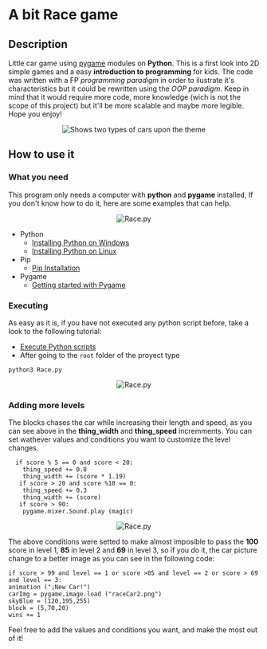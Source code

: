 # A bit Race game

## Description

Little car game using [pygame](https://www.pygame.org/news) modules on **Python**.
This is a first look into 2D simple games and a easy **introduction to programming** for kids.
The code was written with a FP _programming paradigm_ in order to ilustrate it's characteristics but it could be rewritten using the _OOP paradigm_. Keep in mind that it would require more code, more knowledge (wich is not the scope of this project) but it'll be more scalable and maybe more legible.
Hope you enjoy!

<p align="center">
<picture>
  <source media="(prefers-color-scheme: dark)" srcset="https://github.com/uma-dev/Car-game/blob/main/raceCar2.png">
  <source media="(prefers-color-scheme: light)" srcset="https://github.com/uma-dev/Car-game/blob/main/raceCar.png">
  <img alt="Shows two types of cars upon the theme" src="https://github.com/uma-dev/Car-game/blob/main/raceCar.png">
</picture>
</p>

## How to use it

### What you need

This program only needs a computer with **python** and **pygame** installed, If you don't know how to do it, here are some examples that can help.

<p align="center">
 <img alt="Race.py" src="https://user-images.githubusercontent.com/22565959/213778656-6eb6b171-4fac-4513-acab-e979311e582b.png">
</p>

- Python
  - [Installing Python on Windows](https://learn.microsoft.com/en-us/windows/python/beginners)
  - [Installing Python on Linux](https://docs.python-guide.org/starting/install3/linux/)
- Pip
  - [Pip Installation](https://pip.pypa.io/en/stable/installation/)
- Pygame
  - [Getting started with Pygame](https://www.pygame.org/wiki/GettingStarted)

### Executing

As easy as it is, if you have not executed any python script before, take a look to the following tutorial:

- [Execute Python scripts](https://pythonbasics.org/execute-python-scripts/)
- After going to the `root` folder of the proyect type

```
python3 Race.py
```

<p align="center">
 <img alt="Race.py" src="https://user-images.githubusercontent.com/22565959/213778425-4bfe8d48-25f5-4d27-bf7a-d6d28a94cc0f.png">
</p>

### Adding more levels

The blocks chases the car while increasing their length and speed, as you can see above in the **thing_width** and **thing_speed** incremments.
You can set wathever values and conditions you want to customize the level changes.

```
  if score % 5 == 0 and score < 20:
    thing_speed += 0.8
    thing_width += (score * 1.19)
   if score > 20 and score %10 == 0:
    thing_speed += 0.3
    thing_width += (score)
   if score > 90:
    pygame.mixer.Sound.play (magic)
```

<p align="center">
 <img alt="Race.py" src="https://user-images.githubusercontent.com/22565959/213778562-2d267fe4-5cad-4be6-8729-b1bb30db2663.png">
</p>

The above conditions were setted to make almost imposible to pass the **100** score in level 1, **85** in level 2 and **69** in level 3, so if you do it, the car picture change to a better image as you can see in the following code:

```
if score > 99 and level == 1 or score >85 and level == 2 or score > 69 and level == 3:
animation ("¡New Car!")
carImg = pygame.image.load ("raceCar2.png")
skyBlue = (120,195,255)
block = (5,70,20)
wins += 1
```

Feel free to add the values and conditions you want, and make the most out of it!
